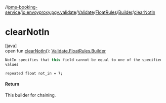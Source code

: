 //[pms-booking-service](../../../../../index.md)/[io.envoyproxy.pgv.validate](../../../index.md)/[Validate](../../index.md)/[FloatRules](../index.md)/[Builder](index.md)/[clearNotIn](clear-not-in.md)

# clearNotIn

[java]\
open fun [clearNotIn](clear-not-in.md)(): [Validate.FloatRules.Builder](index.md)

```kotlin
NotIn specifies that this field cannot be equal to one of the specified
values

```
`repeated float not_in = 7;`

#### Return

This builder for chaining.